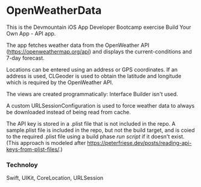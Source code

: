 # OpenWeatherData

This is the Devmountain iOS App Developer Bootcamp exercise Build Your Own App - API app.

The app fetches weather data from the OpenWeather API (https://openweathermap.org/api) and displays the current-conditions and 7-day forecast.

Locations can be entered using an address or GPS coordinates. If an address is used, CLGeoder is used to obtain the latitude and longitude which is required by the OpenWeather API.

The views are created programmatically: Interface Builder isn't used.

A custom URLSessionConfiguration is used to force weather data to always be downloaded instead of being read from cache.

The API key is stored in a .plist file that is not included in the repo. A sample.plist file is included in the repo, but not the build target, and is coied to the required .plist file using a build phase _run script_ if it doesn't exist. (This approach is modeled after https://peterfriese.dev/posts/reading-api-keys-from-plist-files/.)

### Technoloy

Swift, UIKit, CoreLocation, URLSession
